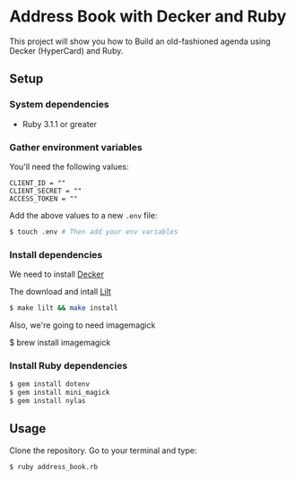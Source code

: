 # Address Book with Decker and Ruby

This project will show you how to Build an old-fashioned agenda using Decker (HyperCard) and Ruby.

## Setup

### System dependencies

- Ruby 3.1.1 or greater

### Gather environment variables

You'll need the following values:

```text
CLIENT_ID = ""
CLIENT_SECRET = ""
ACCESS_TOKEN = ""
```

Add the above values to a new `.env` file:

```bash
$ touch .env # Then add your env variables
```

### Install dependencies

We need to install [Decker](https://internet-janitor.itch.io/decker/purchase)

The download and intall [Lilt](https://github.com/JohnEarnest/Decker)

```bash
$ make lilt && make install
```

Also, we're going to need imagemagick

$ brew install imagemagick

### Install Ruby dependencies

```bash
$ gem install dotenv
$ gem install mini_magick
$ gem install nylas
```

## Usage

Clone the repository. Go to your terminal and type:

```bash
$ ruby address_book.rb
```
